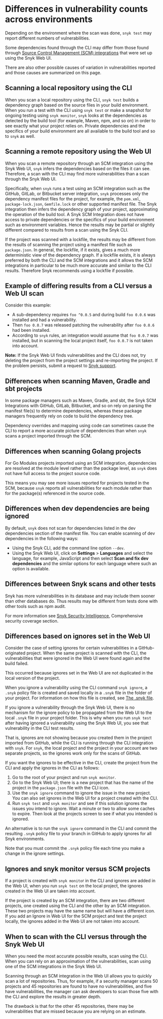 # Differences in vulnerability counts across environments

Depending on the environment where the scan was done, `snyk test` may report different numbers of vulnerabilities.

Some dependencies found through the CLI may differ from those found through [Source Control Management (SCM) integrations](../../../integrate-with-snyk/git-repository-scm-integrations/) that were set up using the Snyk Web UI.

There are also other possible causes of variation in vulnerabilities reported and those causes are summarized on this page.

## Scanning a local repository using the CLI

When you scan a local repository using the CLI, `snyk test` builds a dependency graph based on the source files in your build environment. When you run a test with the CLI using `snyk test` or make a snapshot for ongoing testing using `snyk monitor`, `snyk` looks at the dependencies as detected by the build tool (for example, Maven, npm, and so on) in order to see exactly what your project relies on. Private dependencies and the specifics of your build environment are all available to the build tool and so to `snyk` as well.

## Scanning a remote repository using the Web UI

When you scan a remote repository through an SCM integration using the Snyk Web UI, `snyk` infers the dependencies based on the files it can see. Therefore, a scan with the CLI may find more vulnerabilities than a scan through the Snyk Web UI.

Specifically, when `snyk` runs a test using an SCM integration such as the GitHub, GitLab, or Bitbucket server integration, `snyk` processes only the dependency manifest files for the project, for example, the `pom.xml`, `package-lock.json`, `Gemfile.lock` or other supported manifest file. The Snyk integration then infers the dependency graph of your project, approximating the operation of the build tool. A Snyk SCM Integration does not have access to private dependencies or the specifics of your build environment such as environment variables. Hence the results may be partial or slightly different compared to results from a scan using the Snyk CLI.

If the project was scanned with a lockfile, the results may be different from the results of scanning the project using a manifest file such as `package.json`. In general, the lockfile, if it exists, gives a much more deterministic view of the dependency graph. If a lockfile exists, it is always preferred by both the CLI and the SCM integrations and it allows the SCM integrations in particular to be much more accurate and similar to the CLI results. Therefore Snyk recommends using a lockfile if possible.

## Example of differing results from a CLI versus a Web UI scan

Consider this example:

* A sub-dependency requires `foo ^0.0.5` and during build `foo 0.0.6` was installed and had a vulnerability.
* Then `foo 0.0.7` was released patching the vulnerability after `foo 0.0.6` had been installed.
* According to `snyk` rules, an integration would assume that `foo 0.0.7` was installed, but in scanning the local project itself, `foo 0.0.7` is not taken into account.

**Note:** If the Snyk Web UI finds vulnerabilities and the CLI does not, try deleting the project from the project settings and re-importing the project. If the problem persists, submit a request to [Snyk support](https://support.snyk.io/hc/en-us/requests/new).

## Differences when scanning Maven, Gradle and sbt projects

In some package managers such as Maven, Gradle, and sbt, the Snyk SCM Integrations with GitHub, GitLab, Bitbucket, and so on rely on parsing the manifest file(s) to determine dependencies, whereas these package managers frequently rely on code to build the dependency tree.

Dependency overrides and mapping using code can sometimes cause the CLI to report a more accurate picture of dependencies than when `snyk` scans a project imported through the SCM.

## Differences when scanning Golang projects

For Go Modules projects imported using an SCM integration, dependencies are resolved at the module level rather than the package level, as `snyk` does not have full access to the project source code.

This means you may see more issues reported for projects tested in the SCM, because `snyk` reports all vulnerabilities for each module rather than for the package(s) referenced in the source code.

## Differences when dev dependencies are being ignored

By default, `snyk` does not scan for dependencies listed in the dev dependencies section of the manifest file. You can enable scanning of dev dependencies in the following ways:

* Using the Snyk CLI, add the command line option `--dev`.
* Using the Snyk Web UI, click on **Settings** > **Languages** and select the language, for example, JavaScript and then select **Scan and fix dev dependencies** and the similar options for each language where such an option is available.

## Differences between Snyk scans and other tests

Snyk has more vulnerabilities in its database and may include them sooner than other databases do. Thus results may be different from tests done with other tools such as npm audit.

For more information see [Snyk Security Intelligence](https://snyk.io/snyk-intelligence-security/), Comprehensive security coverage section.

## Differences based on ignores set in the Web UI

Consider the case of setting ignores for certain vulnerabilities in a GitHub-originated project. When the same project is scanned with the CLI, the vulnerabilities that were ignored in the Web UI were found again and the build failed.

This occurred because ignores set in the Web UI are not duplicated in the local version of the project.

When you ignore a vulnerability using the CLI command `snyk ignore`, a `.snyk` policy file is created and saved locally in a `.snyk` file in the folder of your project. For information on how this file is created, see [The .snyk file](the-.snyk-file.md).

If you ignore a vulnerability through the Snyk Web UI, there is no mechanism for the ignore policy to be propagated from the Web UI to the local `.snyk` file in your project folder. This is why when you run `snyk test` after having ignored a vulnerability using the Snyk Web UI, you see that vulnerability in the CLI test results.

That is, ignores are not showing because you created them in the project imported from GitHub, while the CLI is running through the CLI integration with `snyk`. For `snyk`, the local project and the project in your account are two separate projects, so the ignores work only for the scans of GitHub.

If you want the ignores to be effective in the CLI, create the project from the CLI and apply the ignores in the CLI as follows:

1. Go to the root of your project and run `snyk monitor`.
2. Go to the Snyk Web UI; there is a new project that has the name of the project in the `package.json` file with the CLI icon.
3. Use the `snyk ignore` command to ignore the issue in the new project. You can also set ignores in the Web UI for a project created with the CLI.
4. Run `snyk test` and `snyk monitor` and see if this solution ignores the issues you intend to ignore. Wait a minute or two to allow some caches to expire. Then look at the projects screen to see if what you intended is ignored.

An alternative is to run the `snyk ignore` command in the CLI and commit the resulting `.snyk` policy file to your branch in GitHub to apply ignores for all Snyk environments.

Note that you must commit the `.snyk` policy file each time you make a change in the ignore settings.

## Ignores and snyk monitor versus SCM projects

If a project is created with `snyk monito`r in the CLI and ignores are added in the Web UI, when you run `snyk test` on the local project, the ignores created in the Web UI are taken into account.

If the project is created by an SCM integration, there are two different projects, one created using the CLI and the other by an SCM integration. These two projects may have the same name but will have a different icon. If you add an Ignore in Web UI for the SCM project and test the project locally, the ignores added in the Web UI are not taken into account.

## When to scan with the CLI versus through the Snyk Web UI

When you need the most accurate possible results, scan using the CLI. When you can rely on an approximation of the vulnerabilities, scan using one of the SCM integrations in the Snyk Web UI.

Scanning through an SCM integration in the Web UI allows you to quickly scan a lot of repositories. Thus, for example, if a security manager scans 50 projects and 45 repositories are found to have no vulnerabilities, and five have vulnerabilities, the manager can ask developers to scan those five with the CLI and explore the results in greater depth.

The drawback is that for the other 45 repositories, there may be vulnerabilities that are missed because you are relying on an estimate.
